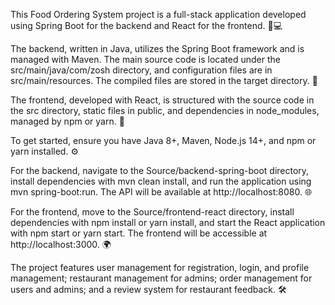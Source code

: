 This Food Ordering System project is a full-stack application developed using Spring Boot for the backend and React for the frontend. 🍔💻

The backend, written in Java, utilizes the Spring Boot framework and is managed with Maven. The main source code is located under the src/main/java/com/zosh directory, and configuration files are in src/main/resources. The compiled files are stored in the target directory. 🚀

The frontend, developed with React, is structured with the source code in the src directory, static files in public, and dependencies in node_modules, managed by npm or yarn. 🎨

To get started, ensure you have Java 8+, Maven, Node.js 14+, and npm or yarn installed. ⚙️

For the backend, navigate to the Source/backend-spring-boot directory, install dependencies with mvn clean install, and run the application using mvn spring-boot:run. The API will be available at http://localhost:8080. 🌐

For the frontend, move to the Source/frontend-react directory, install dependencies with npm install or yarn install, and start the React application with npm start or yarn start. The frontend will be accessible at http://localhost:3000. 🌍

The project features user management for registration, login, and profile management; restaurant management for admins; order management for users and admins; and a review system for restaurant feedback. 🛠️
